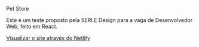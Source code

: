 Pet Store

Este é um teste proposto pela SERI.E Design para a vaga de Desenvolvedor Web, feito em React. 

[Visualizar o site através do Netlify ](https://tender-lamport-ca9fa0.netlify.app/)
